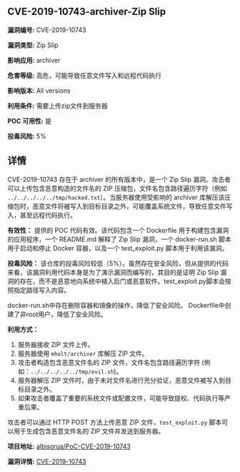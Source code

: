 ## CVE-2019-10743-archiver-Zip Slip

**漏洞编号:** CVE-2019-10743

**漏洞类型:** Zip Slip

**影响应用:** archiver

**危害等级:** 高危，可能导致任意文件写入和远程代码执行

**影响版本:** All versions

**利用条件:** 需要上传zip文件到服务器

**POC 可用性:** 是

**投毒风险:** 5%

## 详情

CVE-2019-10743 存在于 archiver 的所有版本中，是一个 Zip Slip 漏洞。攻击者可以上传包含恶意构造的文件名的 ZIP 压缩包，文件名包含路径遍历字符（例如 `../../../../../tmp/hacked.txt`）。当服务器使用受影响的 archiver 库解压该压缩包时，恶意文件将被写入到目标目录之外，可能覆盖系统文件，导致任意文件写入，甚至远程代码执行。

**有效性：**
提供的 POC 代码有效。该代码包含一个 Dockerfile 用于构建包含漏洞的应用程序，一个 README.md 解释了 Zip Slip 漏洞，一个 docker-run.sh 脚本用于启动和停止 Docker 容器，以及一个 test_exploit.py 脚本用于利用该漏洞。

**投毒风险：**
该仓库的投毒风险较低（5%）。虽然存在安全风险，但从提供的代码来看，该漏洞利用代码本身是为了演示漏洞而编写的，其目的是证明 Zip Slip 漏洞的存在，而不是恶意地向系统中植入后门或恶意软件。test_exploit.py脚本会按照指定路径写入内容。

docker-run.sh中存在删除容器和镜像的操作，降低了安全风险。
Dockerfile中创建了非root用户，降低了安全风险。

**利用方式：**
1.  服务器接收 ZIP 文件上传。
2.  服务器使用 `mholt/archiver` 库解压 ZIP 文件。
3.  攻击者构造包含恶意文件名的 ZIP 文件，文件名包含路径遍历字符 (例如：`../../../../../tmp/evil.sh`)。
4.  服务器解压 ZIP 文件时，由于未对文件名进行充分验证，恶意文件被写入到目标目录之外。
5.  如果攻击者覆盖了重要的系统文件或配置文件，可能导致提权、代码执行等严重后果。

攻击者可以通过 HTTP POST 方法上传恶意 ZIP 文件，`test_exploit.py` 脚本可以用于生成包含恶意文件名的 ZIP 文件并发送到服务器。


**项目地址:** [albisorua/PoC-CVE-2019-10743](https://github.com/albisorua/PoC-CVE-2019-10743)

**漏洞详情:** [CVE-2019-10743](https://nvd.nist.gov/vuln/detail/CVE-2019-10743)